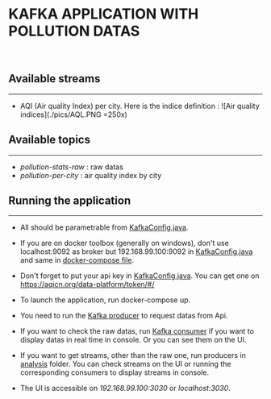 # **KAFKA APPLICATION WITH POLLUTION DATAS**

<br>

## Available streams
***
+  AQI (Air quality Index) per city. Here is the indice definition :
    ![Air quality indices](./pics/AQL.PNG =250x)

## Available topics
***
+  *pollution-stats-raw* : raw datas
+  *pollution-per-city* : air quality index by city

## Running the application
***
+  All should be parametrable from [KafkaConfig.java](./src/main/java/config/KafkaConfig.java).

+  If you are on docker toolbox (generally on windows), don't use localhost:9092 as broker but 192.168.99.100:9092 in [KafkaConfig.java](./src/main/java/config/KafkaConfig.java) and same in [docker-compose file](./src/main/docker-compose.yml).

+  Don't forget to put your api key in [KafkaConfig.java](./src/main/java/config/KafkaConfig.java). You can get one on https://aqicn.org/data-platform/token/#/

+  To launch the application, run docker-compose up. 

+  You need to run the [Kafka producer](./src/main/java/collection/producer/Starter.java) to request datas from Api. 

+  If you want to check the raw datas, run [Kafka consumer](./src/main/java/collection/consumer/RawDataConsumerUtils.java) if you want to display datas in real time in console. Or you can see them on the UI.

+  If you want to get streams, other than the raw one, run producers in [analysis](./src/main/java/analysis) folder. You can check streams on the UI or running the corresponding consumers to display streams in console.

+  The UI is accessible on *192.168.99.100:3030* or *localhost:3030*.



